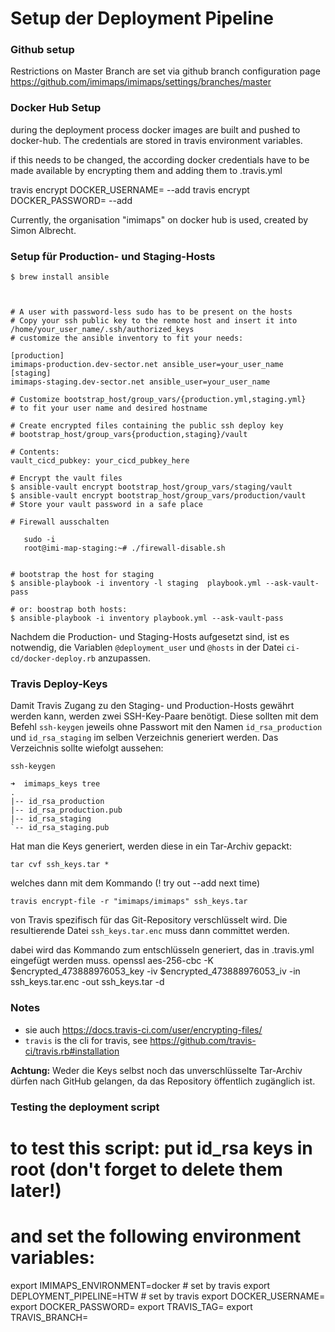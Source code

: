 
# Setup der Deployment Pipeline

### Github setup
Restrictions on Master Branch are set via github branch configuration page
 https://github.com/imimaps/imimaps/settings/branches/master

### Docker Hub Setup

during the deployment process docker images are built and pushed to docker-hub.
The credentials are stored in travis environment variables.

if this needs to be changed, the according docker credentials have to be made available by encrypting them and adding them to .travis.yml

travis encrypt DOCKER_USERNAME= --add
travis encrypt DOCKER_PASSWORD= --add

Currently, the organisation "imimaps" on docker hub is used, created by Simon Albrecht.


### Setup für Production- und Staging-Hosts


```
$ brew install ansible



# A user with password-less sudo has to be present on the hosts
# Copy your ssh public key to the remote host and insert it into /home/your_user_name/.ssh/authorized_keys
# customize the ansible inventory to fit your needs:

[production]
imimaps-production.dev-sector.net ansible_user=your_user_name
[staging]
imimaps-staging.dev-sector.net ansible_user=your_user_name

# Customize bootstrap_host/group_vars/{production.yml,staging.yml}
# to fit your user name and desired hostname

# Create encrypted files containing the public ssh deploy key
# bootstrap_host/group_vars{production,staging}/vault

# Contents:
vault_cicd_pubkey: your_cicd_pubkey_here

# Encrypt the vault files
$ ansible-vault encrypt bootstrap_host/group_vars/staging/vault
$ ansible-vault encrypt bootstrap_host/group_vars/production/vault
# Store your vault password in a safe place

# Firewall ausschalten

   sudo -i
   root@imi-map-staging:~# ./firewall-disable.sh


# bootstrap the host for staging
$ ansible-playbook -i inventory -l staging  playbook.yml --ask-vault-pass

# or: boostrap both hosts:
$ ansible-playbook -i inventory playbook.yml --ask-vault-pass
```

Nachdem die Production- und Staging-Hosts aufgesetzt sind, ist es notwendig, die Variablen `@deployment_user` und
`@hosts` in der Datei `ci-cd/docker-deploy.rb` anzupassen.

### Travis Deploy-Keys

Damit Travis Zugang zu den Staging- und Production-Hosts gewährt werden kann, werden zwei SSH-Key-Paare benötigt.
Diese sollten mit dem Befehl `ssh-keygen` jeweils ohne Passwort mit den Namen `id_rsa_production` und `id_rsa_staging` im selben Verzeichnis generiert werden.
Das Verzeichnis sollte wiefolgt aussehen:

    ssh-keygen

```
➜  imimaps_keys tree
.
|-- id_rsa_production
|-- id_rsa_production.pub
|-- id_rsa_staging
`-- id_rsa_staging.pub
```
Hat man die Keys generiert, werden diese  in ein Tar-Archiv gepackt:

`tar cvf ssh_keys.tar *`

welches dann mit dem Kommando (! try out --add next time)

```
travis encrypt-file -r "imimaps/imimaps" ssh_keys.tar
```

von Travis spezifisch für das Git-Repository verschlüsselt wird. Die resultierende Datei `ssh_keys.tar.enc` muss dann committet werden.

dabei wird das Kommando zum entschlüsseln generiert, das in .travis.yml eingefügt werden muss.
    openssl aes-256-cbc -K $encrypted_473888976053_key -iv $encrypted_473888976053_iv -in ssh_keys.tar.enc -out ssh_keys.tar -d


### Notes
 * sie auch  https://docs.travis-ci.com/user/encrypting-files/
 * `travis` is the cli for travis, see https://github.com/travis-ci/travis.rb#installation


**Achtung:** Weder die Keys selbst noch das unverschlüsselte Tar-Archiv dürfen nach GitHub gelangen, da das Repository öffentlich zugänglich ist.


### Testing the deployment script

# to test this script: put id_rsa keys in root (don't forget to delete them later!)
# and set the following environment variables:
export IMIMAPS_ENVIRONMENT=docker  # set by travis
export DEPLOYMENT_PIPELINE=HTW # set by travis
export DOCKER_USERNAME=
export DOCKER_PASSWORD=
export TRAVIS_TAG=
export TRAVIS_BRANCH=
